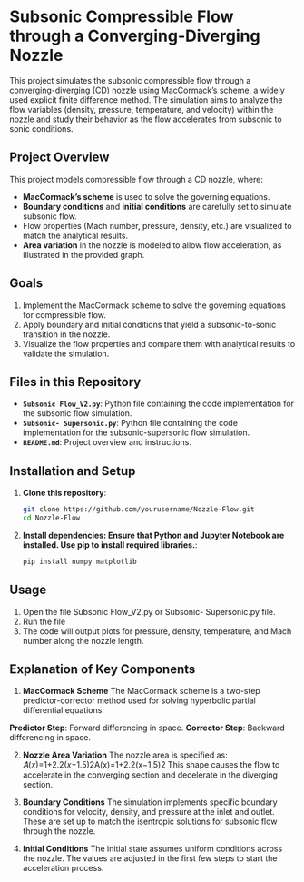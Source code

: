 # **Subsonic Compressible Flow through a Converging-Diverging Nozzle**

This project simulates the subsonic compressible flow through a converging-diverging (CD) nozzle using MacCormack’s scheme, a widely used explicit finite difference method. The simulation aims to analyze the flow variables (density, pressure, temperature, and velocity) within the nozzle and study their behavior as the flow accelerates from subsonic to sonic conditions.

## **Project Overview**

This project models compressible flow through a CD nozzle, where:
- **MacCormack’s scheme** is used to solve the governing equations.
- **Boundary conditions** and **initial conditions** are carefully set to simulate subsonic flow.
- Flow properties (Mach number, pressure, density, etc.) are visualized to match the analytical results.
- **Area variation** in the nozzle is modeled to allow flow acceleration, as illustrated in the provided graph.

## **Goals**

1. Implement the MacCormack scheme to solve the governing equations for compressible flow.
2. Apply boundary and initial conditions that yield a subsonic-to-sonic transition in the nozzle.
3. Visualize the flow properties and compare them with analytical results to validate the simulation.

## **Files in this Repository**

- **`Subsonic Flow_V2.py`**: Python file containing the code implementation for the subsonic flow simulation.
- **`Subsonic- Supersonic.py`**: Python file containing the code implementation for the subsonic-supersonic flow simulation.
- **`README.md`**: Project overview and instructions.

## **Installation and Setup**

1. **Clone this repository**:
   ```bash
   git clone https://github.com/yourusername/Nozzle-Flow.git
   cd Nozzle-Flow

2. **Install dependencies: Ensure that Python and Jupyter Notebook are installed. Use pip to install required libraries.**:
   ```bash
   pip install numpy matplotlib

## **Usage**
1. Open the file Subsonic Flow_V2.py or Subsonic- Supersonic.py file.
2. Run the file
3. The code will output plots for pressure, density, temperature, and Mach number along the nozzle length.

## **Explanation of Key Components**
1. **MacCormack Scheme**
The MacCormack scheme is a two-step predictor-corrector method used for solving hyperbolic partial differential equations:

**Predictor Step**: Forward differencing in space.
**Corrector Step**: Backward differencing in space.

2. **Nozzle Area Variation**
The nozzle area is specified as: 
𝐴(𝑥)=1+2.2(𝑥−1.5)2A(x)=1+2.2(x−1.5)2
This shape causes the flow to accelerate in the converging section and decelerate in the diverging section.

3. **Boundary Conditions**
The simulation implements specific boundary conditions for velocity, density, and pressure at the inlet and outlet. These are set up to match the isentropic solutions for subsonic flow through the nozzle.

4. **Initial Conditions**
The initial state assumes uniform conditions across the nozzle. The values are adjusted in the first few steps to start the acceleration process.
